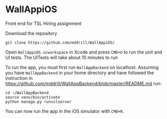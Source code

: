 # WallAppiOS

Front end for TSL Hiring assignment

Download the repository
```
git clone https://github.com/mddrill/WallAppiOS/
```

Open `WallAppiOS.xcworkspace` in Xcode and press `CMD+U` to run the unit and UI tests. The UITests will take about 10 minutes to run

To run the app, you must first run `WallAppBackend` on localhost. Assuming you have `WallAppBackend` in your home directory and have followed the instruction in https://github.com/mddrill/WallAppBackend/blob/master/README.md run:
```
cd ~/WallAppBackend
source venv/bin/activate
python manage.py runsslserver
```

You can now run the app in the iOS simulator with `CMD+R`.

